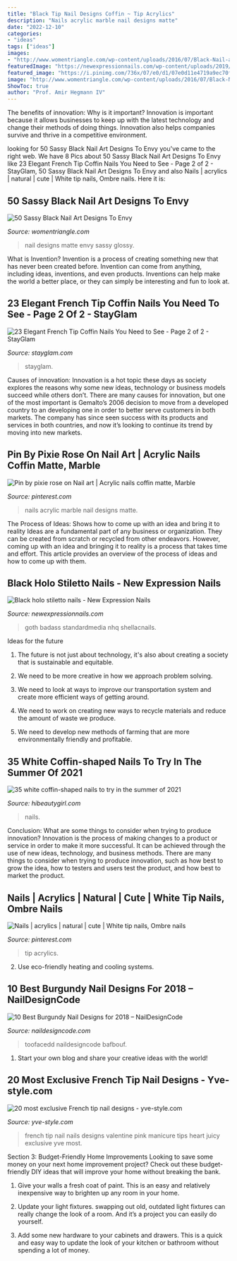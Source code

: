 ```yaml
---
title: "Black Tip Nail Designs Coffin ~ Tip Acrylics"
description: "Nails acrylic marble nail designs matte"
date: "2022-12-10"
categories:
- "ideas"
tags: ["ideas"]
images:
- "http://www.womentriangle.com/wp-content/uploads/2016/07/Black-Nail-art-designs18180716.jpg"
featuredImage: "https://newexpressionnails.com/wp-content/uploads/2019/08/black-holo-stiletto-nails-1.jpg"
featured_image: "https://i.pinimg.com/736x/07/e0/d1/07e0d11e4719a9ec70ffca5637a96717--black-marble-nails-black-acrylic-nails.jpg"
image: "http://www.womentriangle.com/wp-content/uploads/2016/07/Black-Nail-art-designs18180716.jpg"
ShowToc: true
author: "Prof. Amir Hegmann IV"
---
```



The benefits of innovation: Why is it important?
Innovation is important because it allows businesses to keep up with the latest technology and change their methods of doing things. Innovation also helps companies survive and thrive in a competitive environment.

	

		
looking for 50 Sassy Black Nail Art Designs To Envy you've came to the right web. We have 8 Pics about 50 Sassy Black Nail Art Designs To Envy like 23 Elegant French Tip Coffin Nails You Need to See - Page 2 of 2 - StayGlam, 50 Sassy Black Nail Art Designs To Envy and also Nails | acrylics | natural | cute | White tip nails, Ombre nails. Here it is:
		
    
## 50 Sassy Black Nail Art Designs To Envy

<img loading=lazy src="http://www.womentriangle.com/wp-content/uploads/2016/07/Black-Nail-art-designs18180716.jpg" onerror="this.onerror=null;this.src='https://tse4.mm.bing.net/th?id=OIP.ypaTDNxD_0TZlOK6pODFOwHaHU&amp;pid=15.1';" alt="50 Sassy Black Nail Art Designs To Envy">

_Source: womentriangle.com_

>nail designs matte envy sassy glossy. 

	

What is Invention?
Invention is a process of creating something new that has never been created before. Invention can come from anything, including ideas, inventions, and even products. Inventions can help make the world a better place, or they can simply be interesting and fun to look at.

    
## 23 Elegant French Tip Coffin Nails You Need To See - Page 2 Of 2 - StayGlam

<img loading=lazy src="https://stayglam.com/wp-content/uploads/2020/04/French-Tip-Coffin-Nails-660x400.jpg" onerror="this.onerror=null;this.src='https://tse1.mm.bing.net/th?id=OIP.5hA6e5l6gQM-yP9NPUarQAHaEf&amp;pid=15.1';" alt="23 Elegant French Tip Coffin Nails You Need to See - Page 2 of 2 - StayGlam">

_Source: stayglam.com_

>stayglam. 

	

Causes of innovation:
Innovation is a hot topic these days as society explores the reasons why some new ideas, technology or business models succeed while others don’t. There are many causes for innovation, but one of the most important is Gemalto’s 2006 decision to move from a developed country to an developing one in order to better serve customers in both markets. The company has since seen success with its products and services in both countries, and now it’s looking to continue its trend by moving into new markets.

    
## Pin By Pixie Rose On Nail Art | Acrylic Nails Coffin Matte, Marble

<img loading=lazy src="https://i.pinimg.com/736x/07/e0/d1/07e0d11e4719a9ec70ffca5637a96717--black-marble-nails-black-acrylic-nails.jpg" onerror="this.onerror=null;this.src='https://tse4.mm.bing.net/th?id=OIP.e5U-dgn1tFAf8SQQCsSa5AHaHa&amp;pid=15.1';" alt="Pin by pixie rose on Nail art | Acrylic nails coffin matte, Marble">

_Source: pinterest.com_

>nails acrylic marble nail designs matte. 

	

The Process of Ideas: Shows how to come up with an idea and bring it to reality
Ideas are a fundamental part of any business or organization. They can be created from scratch or recycled from other endeavors. However, coming up with an idea and bringing it to reality is a process that takes time and effort. This article provides an overview of the process of ideas and how to come up with them.

    
## Black Holo Stiletto Nails - New Expression Nails

<img loading=lazy src="https://newexpressionnails.com/wp-content/uploads/2019/08/black-holo-stiletto-nails-1.jpg" onerror="this.onerror=null;this.src='https://tse4.mm.bing.net/th?id=OIP.j66LJ5m_czGRPtjjnMAM0gHaFV&amp;pid=15.1';" alt="Black holo stiletto nails - New Expression Nails">

_Source: newexpressionnails.com_

>goth badass standardmedia nhq shellacnails. 

	

Ideas for the future
1. The future is not just about technology, it's also about creating a society that is sustainable and equitable.
2. We need to be more creative in how we approach problem solving.

3. We need to look at ways to improve our transportation system and create more efficient ways of getting around.

4. We need to work on creating new ways to recycle materials and reduce the amount of waste we produce.

5. We need to develop new methods of farming that are more environmentally friendly and profitable.

    
## 35 White Coffin-shaped Nails To Try In The Summer Of 2021

<img loading=lazy src="https://hibeautygirl.com/wp-content/uploads/2021/05/27-5.jpg" onerror="this.onerror=null;this.src='https://tse4.mm.bing.net/th?id=OIP.xaUoUjaxiQ82iry7k6Q8qAHaLH&amp;pid=15.1';" alt="35 white coffin-shaped nails to try in the summer of 2021">

_Source: hibeautygirl.com_

>nails. 

	

Conclusion: What are some things to consider when trying to produce innovation?
Innovation is the process of making changes to a product or service in order to make it more successful. It can be achieved through the use of new ideas, technology, and business methods. There are many things to consider when trying to produce innovation, such as how best to grow the idea, how to testers and users test the product, and how best to market the product.

    
## Nails | Acrylics | Natural | Cute | White Tip Nails, Ombre Nails

<img loading=lazy src="https://i.pinimg.com/736x/8d/a0/b5/8da0b52cce03d73369b42382bd5b1c9b.jpg" onerror="this.onerror=null;this.src='https://tse1.mm.bing.net/th?id=OIP.XNz3CpmhUgJG0iKG3zKmIwHaJ8&amp;pid=15.1';" alt="Nails | acrylics | natural | cute | White tip nails, Ombre nails">

_Source: pinterest.com_

>tip acrylics. 

	

2. Use eco-friendly heating and cooling systems.

    
## 10 Best Burgundy Nail Designs For 2018 – NailDesignCode

<img loading=lazy src="https://naildesigncode.com/wp-content/uploads/2017/04/image009.jpg" onerror="this.onerror=null;this.src='https://tse1.mm.bing.net/th?id=OIP.xtDe0C2g9HUiRcg7ptt_kwHaJ4&amp;pid=15.1';" alt="10 Best Burgundy Nail Designs for 2018 – NailDesignCode">

_Source: naildesigncode.com_

>toofacedd naildesigncode bafbouf. 

	

1. Start your own blog and share your creative ideas with the world!

    
## 20 Most Exclusive French Tip Nail Designs - Yve-style.com

<img loading=lazy src="http://yve-style.com/wp-content/uploads/2014/11/french-tip-nail-art.jpg" onerror="this.onerror=null;this.src='https://tse3.mm.bing.net/th?id=OIP.r6NbnKo34CejhB8uwA6CRgHaJ3&amp;pid=15.1';" alt="20 most exclusive French tip nail designs - yve-style.com">

_Source: yve-style.com_

>french tip nail nails designs valentine pink manicure tips heart juicy exclusive yve most. 

	

Section 3: Budget-Friendly Home Improvements
Looking to save some money on your next home improvement project? Check out these budget-friendly DIY ideas that will improve your home without breaking the bank.
1. Give your walls a fresh coat of paint. This is an easy and relatively inexpensive way to brighten up any room in your home.

2. Update your light fixtures. swapping out old, outdated light fixtures can really change the look of a room. And it’s a project you can easily do yourself.

3. Add some new hardware to your cabinets and drawers. This is a quick and easy way to update the look of your kitchen or bathroom without spending a lot of money.

